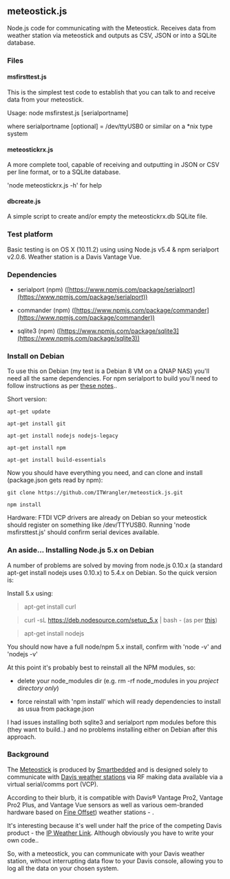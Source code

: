 ## meteostick.js
Node.js code for communicating with the Meteostick. Receives data from weather station via meteostick and outputs as CSV, JSON or into a SQLite database.

### Files

#### msfirsttest.js
This is the simplest test code to establish that you can talk to and receive data from your meteostick.

Usage: node msfirstest.js [serialportname]

where serialportname [optional] = /dev/ttyUSB0 or similar on a \*nix type system

#### meteostickrx.js
A more complete tool, capable of receiving and outputting in JSON or CSV per line format, or
to a SQLite database.

 'node meteostickrx.js -h' for help

#### dbcreate.js
A simple script to create and/or empty the meteostickrx.db SQLite file.

### Test platform
Basic testing is on OS X (10.11.2) using using Node.js v5.4 & npm serialport v2.0.6.
Weather station is a Davis Vantage Vue.

### Dependencies

* serialport (npm) ([https://www.npmjs.com/package/serialport](https://www.npmjs.com/package/serialport))

* commander (npm)
([https://www.npmjs.com/package/commander](https://www.npmjs.com/package/commander))

* sqlite3 (npm)
([https://www.npmjs.com/package/sqlite3](https://www.npmjs.com/package/sqlite3))

### Install on Debian
To use this on Debian (my test is a Debian 8 VM on a QNAP NAS) you'll need all the same dependencies. For npm serialport to build you'll need to follow instructions as per [these notes](https://www.npmjs.com/package/serialport#desktop-debianubuntu-linux)..

Short version:

`apt-get update`

`apt-get install git`

`apt-get install nodejs nodejs-legacy`

`apt-get install npm`

`apt-get install build-essentials`

Now you should have everything you need, and can clone and install (package.json gets read by npm):

`git clone https://github.com/ITWrangler/meteostick.js.git`

`npm install`

Hardware: FTDI VCP drivers are already on Debian so your meteostick should register on something like /dev/TTYUSB0. Running 'node msfirsttest.js' should confirm serial devices available.

### An aside... Installing Node.js 5.x on Debian

A number of problems are solved by moving from node.js 0.10.x (a standard apt-get install nodejs uses 0.10.x) to 5.4.x on Debian. So the quick version is:

Install 5.x using:

>apt-get install curl

>curl -sL https://deb.nodesource.com/setup_5.x | bash -
 (as per [this](https://github.com/nodejs/node-v0.x-archive/wiki/Installing-Node.js-via-package-manager))

>apt-get install nodejs

You should now have a full node/npm 5.x install, confirm with 'node -v' and 'nodejs -v'

At this point it's probably best to reinstall all the NPM modules, so:

* delete your node_modules dir (e.g. rm -rf node_modules in you *project directory only*)

* force reinstall with 'npm install' which will ready dependencies to install as usua from package.json

I had issues installing both sqlite3 and serialport npm modules before this (they want to build..) and no problems installing either on Debian after this approach.


### Background
The [Meteostick](http://www.smartbedded.com/wiki/index.php/Meteostick) is produced by [Smartbedded](http://www.smartbedded.com/wiki/index.php/Main_Page) and is designed
solely to communicate with [Davis weather stations](http://www.davisnet.com/weather/) via RF making data available via a virtual serial/comms port (VCP).

According to their blurb, it is compatible with Davis® Vantage Pro2, Vantage Pro2 Plus, and Vantage Vue sensors as well as various oem-branded hardware based on [Fine Offset](http://www.foshk.com/)) weather stations - .

It's interesting because it's well under half the price of the competing Davis product -
the [IP Weather Link](http://www.davisnet.com/weather/products/weather_product.asp?pnum=06555). Although obviously you have to write your own code..

So, with a meteostick, you can communicate with your Davis weather station, without interrupting data flow to your Davis console, allowing you to log all the data on your chosen system.
